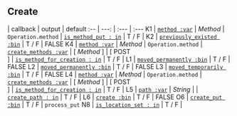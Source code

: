 ## Create

 | callback | output | default
:-- | ---: | :--- | :---
K1 | [`method :var`](#method-var) | *Method* | `Operation.method`
 | [`is_method_put : in`](#is_method_put--in) | T / F |
K2 | [`previously_existed :bin`](#previously_existed-bin) | T / F | FALSE
K4 | [`method :var`](#method-var) | *Method* | `Operation.method`
 | [`create_methods :var`](#create_methods-var) | [ *Method* ] | [ POST<br>]
 | [`is_method_for_creation : in`](#is_method_for_creation--in) | T / F |
L1 | [`moved_permanently :bin`](#moved_permanently-bin) | T / F | FALSE
L2 | [`moved_permanently :bin`](#moved_permanently-bin) | T / F | FALSE
L3 | [`moved_temporarily :bin`](#moved_temporarily-bin) | T / F | FALSE
L4 | [`method :var`](#method-var) | *Method* | `Operation.method`
 | [`create_methods :var`](#create_methods-var) | [ *Method* ] | [ POST<br>]
 | [`is_method_for_creation : in`](#is_method_for_creation--in) | T / F |
L5 | [`path :var`](#path-var) | *String* |
 | [`create_path : in`](#create_path--in) | T / F |
L6 | [`create :bin`](#create-bin) | T / F | FALSE
O6 | [`create_put :bin`](#create_put-bin) | T / F | `process_put`
N8 | [`is_location_set : in`](#is_location_set--in) | T / F |
